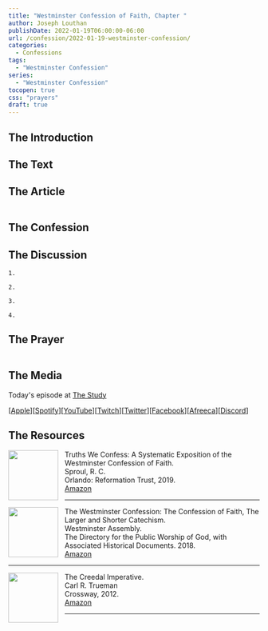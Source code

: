 ```yaml
---
title: "Westminster Confession of Faith, Chapter "
author: Joseph Louthan
publishDate: 2022-01-19T06:00:00-06:00
url: /confession/2022-01-19-westminster-confession/
categories:
  - Confessions
tags:
  - "Westminster Confession"
series:
  - "Westminster Confession"
tocopen: true
css: "prayers"
draft: true
---
```

## The Introduction



## The Text

<div style="page-break-after: always;"></div>

## The Article

```text

```

<div style="page-break-after: always;"></div>

## The Confession

### 

## The Discussion

```text
1. 
```

```text
2. 
```

```text
3. 
```

```text
4. 
```

## The Prayer

<div style='font-variant: small-caps;'>

</div>

```text

```

## The Media

Today's episode at [The Study](http://study.theologic.us/podcast/)

\[[Apple](https://podcasts.apple.com/us/podcast/the-study/id1557102127)\]\[[Spotify](https://open.spotify.com/show/0Xs5qsNvWePyRqcmtOTPkR)\]\[[YouTube](http://youtube.theologic.us)\]\[[Twitch](http://twitch.theologic.us)\]\[[Twitter](https://twitter.com/theologic_us)\]\[[Facebook](https://www.facebook.com/groups/462231051477464)\]\[[Afreeca](https://bj.afreecatv.com/theologicus)\]\[[Discord](http://discord.theologic.us)\]

## The Resources

<img src="https://images-na.ssl-images-amazon.com/images/I/91Ce5gPJWRL.jpg" align="left" width="100" style="padding-right: 10px" />Truths We Confess: A Systematic Exposition of the Westminster Confession of Faith.  
Sproul, R. C.    
Orlando: Reformation Trust, 2019.  
[Amazon](https://amzn.to/3tdrQyf)

___
<img src="https://banneroftruth.org/us/wp-content/uploads/sites/2/2018/04/westminster-confession.jpg" align="left" width="100" style="padding-right: 10px" />The Westminster Confession: The Confession of Faith, The Larger and Shorter Catechism.  
Westminster Assembly.  
The Directory for the Public Worship of God, with Associated Historical Documents. 2018.   
[Amazon](https://amzn.to/34ok0az)

___

<img src="https://images-na.ssl-images-amazon.com/images/I/91dj-UoPpxL.jpg" align="left" width="100" style="padding-right: 10px" />The Creedal Imperative.  
Carl R. Trueman    
Crossway, 2012.  
[Amazon](https://amzn.to/34gzOMl)

___
